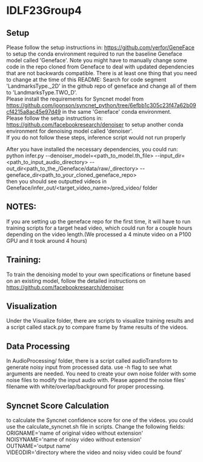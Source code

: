 # IDLF23Group4
## Setup  
Please follow the setup instructions in: https://github.com/yerfor/GeneFace to setup the conda environment required to run the baseline Geneface model called 'Geneface'. Note you might have to manually change some code in the repo cloned from Geneface to deal with updated dependencies that are not backwards compatible. There is at least one thing that you need to change at the time of this README:   Search for code segment 'LandmarksType._2D' in the github repo of geneface and change all of them to 'LandmarksType.TWO_D'.   
Please install the requirements for Syncnet model from https://github.com/joonson/syncnet_python/tree/6efbb1c305c23f47a62b09cf4215a8ac45e97d49 in the same 'Geneface' conda environment.  
Please follow the setup instructions in: https://github.com/facebookresearch/denoiser to setup another conda environment for denoising model called 'denoiser'.  
If you do not follow these steps, inference script would not run properly  
  
After you have installed the necessary dependencies, you could run:  
python infer.py --denoiser_model=<path_to_model.th_file> --input_dir=<path_to_input_audio_directory> --out_dir<path_to_the_/Geneface/data/raw/_directory> --geneface_dir<path_to_your_cloned_geneface_repo>  
then you should see outputted videos in Geneface/infer_out/<target_video_name>/pred_video/ folder  

## NOTES:  
If you are setting up the geneface repo for the first time, it will have to run training scripts for a target head video, which could run for a couple hours depending on the video length.(We processed a 4 minute video on a P100 GPU and it took around 4 hours)    

## Training:
To train the denoising model to your own specifications or finetune based on an existing model, follow the detailed instructions on https://github.com/facebookresearch/denoiser  

## Visualization  
Under the Visualize folder, there are scripts to visualize training results and a script called stack.py to compare frame by frame results of the videos.  

## Data Processing  
In AudioProcessing/ folder, there is a script called audioTransform to generate noisy input from processed data. use -h flag to see what arguments are needed. You need to create your own noise folder with some noise files to modify the input audio with. Please append the noise files' filename with white/overlap/background for proper processing.  

## Syncnet Score Calculation  
to calculate the Syncnet confidence score for one of the videos. you could use the calculate_syncnet.sh file in scripts. Change the following fields:  ORIGNAME='name of original video without extension'  
NOISYNAME='name of noisy video without extension'  
OUTNAME='output name'  
VIDEODIR='directory where the video and noisy video could be found'  

